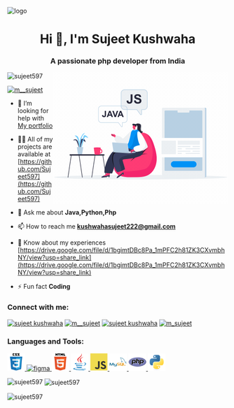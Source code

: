 ![logo](https://github.com/Sujeet597/Sujeet597/blob/main/PHP%20Software%20Development.png)
<h1 align="center">Hi 👋, I'm Sujeet Kushwaha</h1>
<h3 align="center">A passionate php developer from India</h3>
<img align="right" width="400" alt="coding" src="https://github.com/Sujeet597/Sujeet597/blob/main/profile.gif"/>

<p align="left"> <img src="https://komarev.com/ghpvc/?username=sujeet597&label=Profile%20views&color=0e75b6&style=flat" alt="sujeet597" /> </p>

<p align="left"> <a href="https://twitter.com/m__sujeet" target="blank"><img src="https://img.shields.io/twitter/follow/m__sujeet?logo=twitter&style=for-the-badge" alt="m__sujeet" /></a> </p>

- 🤝 I’m looking for help with [My portfolio](https://sujeet597.github.io/my-portfolio/)

- 👨‍💻 All of my projects are available at [https://github.com/Sujeet597](https://github.com/Sujeet597)

- 💬 Ask me about **Java,Python,Php**

- 📫 How to reach me **kushwahasujeet222@gmail.com**

- 📄 Know about my experiences [https://drive.google.com/file/d/1bgimtDBc8Pa_1mPFC2h81ZK3CXvmbhNY/view?usp=share_link](https://drive.google.com/file/d/1bgimtDBc8Pa_1mPFC2h81ZK3CXvmbhNY/view?usp=share_link)

- ⚡ Fun fact **Coding**

<h3 align="left">Connect with me:</h3>
<p align="left">
<a href="https://codepen.io/sujeet kushwaha" target="blank"><img align="center" src="https://raw.githubusercontent.com/rahuldkjain/github-profile-readme-generator/master/src/images/icons/Social/codepen.svg" alt="sujeet kushwaha" height="30" width="40" /></a>
<a href="https://twitter.com/m__sujeet" target="blank"><img align="center" src="https://raw.githubusercontent.com/rahuldkjain/github-profile-readme-generator/master/src/images/icons/Social/twitter.svg" alt="m__sujeet" height="30" width="40" /></a>
<a href="https://linkedin.com/in/sujeet kushwaha" target="blank"><img align="center" src="https://raw.githubusercontent.com/rahuldkjain/github-profile-readme-generator/master/src/images/icons/Social/linked-in-alt.svg" alt="sujeet kushwaha" height="30" width="40" /></a>
<a href="https://www.hackerrank.com/m_sujeet" target="blank"><img align="center" src="https://raw.githubusercontent.com/rahuldkjain/github-profile-readme-generator/master/src/images/icons/Social/hackerrank.svg" alt="m_sujeet" height="30" width="40" /></a>
</p>

<h3 align="left">Languages and Tools:</h3>
<p align="left"> <a href="https://www.w3schools.com/css/" target="_blank" rel="noreferrer"> <img src="https://raw.githubusercontent.com/devicons/devicon/master/icons/css3/css3-original-wordmark.svg" alt="css3" width="40" height="40"/> </a> <a href="https://www.figma.com/" target="_blank" rel="noreferrer"> <img src="https://www.vectorlogo.zone/logos/figma/figma-icon.svg" alt="figma" width="40" height="40"/> </a> <a href="https://www.w3.org/html/" target="_blank" rel="noreferrer"> <img src="https://raw.githubusercontent.com/devicons/devicon/master/icons/html5/html5-original-wordmark.svg" alt="html5" width="40" height="40"/> </a> <a href="https://www.java.com" target="_blank" rel="noreferrer"> <img src="https://raw.githubusercontent.com/devicons/devicon/master/icons/java/java-original.svg" alt="java" width="40" height="40"/> </a> <a href="https://developer.mozilla.org/en-US/docs/Web/JavaScript" target="_blank" rel="noreferrer"> <img src="https://raw.githubusercontent.com/devicons/devicon/master/icons/javascript/javascript-original.svg" alt="javascript" width="40" height="40"/> </a> <a href="https://www.mysql.com/" target="_blank" rel="noreferrer"> <img src="https://raw.githubusercontent.com/devicons/devicon/master/icons/mysql/mysql-original-wordmark.svg" alt="mysql" width="40" height="40"/> </a> <a href="https://www.php.net" target="_blank" rel="noreferrer"> <img src="https://raw.githubusercontent.com/devicons/devicon/master/icons/php/php-original.svg" alt="php" width="40" height="40"/> </a> <a href="https://www.python.org" target="_blank" rel="noreferrer"> <img src="https://raw.githubusercontent.com/devicons/devicon/master/icons/python/python-original.svg" alt="python" width="40" height="40"/> </a> </p>

<p><img align="left" src="https://github-readme-stats.vercel.app/api/top-langs?username=sujeet597&show_icons=true&locale=en&layout=compact" alt="sujeet597" /></p>

<p>&nbsp;<img align="center" src="https://github-readme-stats.vercel.app/api?username=sujeet597&show_icons=true&locale=en" alt="sujeet597" /></p>

<p><img align="center" src="https://github-readme-streak-stats.herokuapp.com/?user=sujeet597&" alt="sujeet597" /></p>

